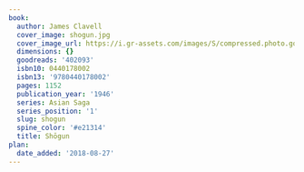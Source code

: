 ```yaml
---
book:
  author: James Clavell
  cover_image: shogun.jpg
  cover_image_url: https://i.gr-assets.com/images/S/compressed.photo.goodreads.com/books/1397228842l/402093._SX98_.jpg
  dimensions: {}
  goodreads: '402093'
  isbn10: 0440178002
  isbn13: '9780440178002'
  pages: 1152
  publication_year: '1946'
  series: Asian Saga
  series_position: '1'
  slug: shogun
  spine_color: '#e21314'
  title: Shōgun
plan:
  date_added: '2018-08-27'
---
```

